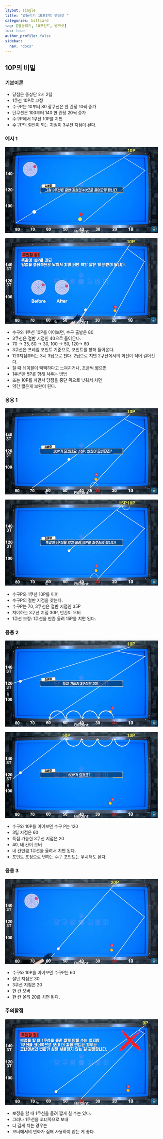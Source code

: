 ```yaml
---
layout: single
title: "옆돌리기 10포인트 뱅크샷 "
categories: billiard
tag: [옆돌리기, 10포인트, 뱅크샷] 
toc: true
author_profile: false
sidebar:
  nav: "docs"
---
```


## 10P의 비밀

### 기본이론

- 당점은 중상단 2시 2팁
- 1쿠션 10P로 고정
- 수구P는 10부터 80 장쿠션은 한 칸당 10씩 증가
- 단쿠션은 100부터 140 한 칸당 20씩 증가
- 수구P에서 1쿠션 10P를 치면
- 수구P의 절반이 되는 지점이 3쿠션 지점이 된다.

### 예시 1
[![옆돌리기 10P 뱅크샷](/images/옆돌리기_10P_예시1.png)](/images/옆돌리기_10P_예시1.png)

[![옆돌리기 10P 뱅크샷](/images/옆돌리기_10P_예시2.png)](/images/옆돌리기_10P_예시2.png)
- 수구와 1쿠션 10P를 이어보면, 수구 출발은 80
- 3쿠션은 절반 지점인 40으로 들어온다.
- 70 → 35, 60 → 30, 100 → 50, 120→ 60
- 3쿠션은 프레임 포인트 기준으로, 포인트를 향해 들어온다.
- 120지점부터는 3시 3팁으로 친다. 2팁으로 치면 2쿠션에서의 회전이 적어 길어진다.
- 칠 때 테이블이 뻑뻑하다고 느껴지거나, 조금씩 짧으면
- 1쿠션을 5P를 향해 쳐주는 방법
- 또는 10P를 치면서 당점을 중단 쪽으로 낮춰서 치면
- 약간 짧은게 보완이 된다.

### 응용 1
[![옆돌리기 10P 뱅크샷 응용 1](/images/옆돌리기_10P_응용1-1.png)](/images/옆돌리기_10P_응용1-1.png)

[![옆돌리기 10P 뱅크샷 응용 1](/images/옆돌리기_10P_응용1-2.png)](/images/옆돌리기_10P_응용1-2.png)
- 수구P와 1쿠션 10P를 이어
- 수구P의 절반 지점을 찾는다.
- 수구P는 70, 3쿠션은 절반 지점인 35P
- 쳐야하는 3쿠션 지점 30P, 반칸이 오버
- 1쿠션 보정: 1쿠션을 반칸 올려 15P를 치면 된다.

### 응용 2
[![옆돌리기 10P 뱅크샷 응용 2](/images/옆돌리기_10P_응용2-1.png)](/images/옆돌리기_10P_응용2-1.png)

[![옆돌리기 10P 뱅크샷 응용 2](/images/옆돌리기_10P_응용2-2.png)](/images/옆돌리기_10P_응용2-2.png)
- 수구와 10P를 이어보면 수구 P는 120
- 3팁 지점은 60
- 득점 가능한 3쿠션 지점은 20
- 40, 네 칸이 오버
- 네 칸만큼 1쿠션을 올려서 치면 된다.
- 포인트 조정으로 변하는 수구 포인트는 무시해도 된다.

### 응용 3
[![옆돌리기 10P 뱅크샷 응용 3](/images/옆돌리기_10P_응용3.png)](/images/옆돌리기_10P_응용3.png)
- 수구와 10P를 이어보면 수구P는 60
- 절반 지점은 30
- 3쿠션 지점은 20
- 한 칸 오버
- 한 칸 올려 20를 치면 된다.

### 주의할점
[![옆돌리기 10P 뱅크샷 주의](/images/옆돌리기_10P_주의.png)](/images/옆돌리기_10P_주의.png)
- 보정을 할 때 1쿠션을 올려 짧게 칠 수는 있다.
- 그러나 1쿠션을 코너쪽으로 보내
- 더 길게 치는 경우는
- 코너에서의 변화가 심해 사용하지 않는 게 좋다.
